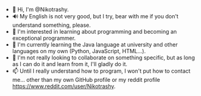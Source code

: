 - 👋 Hi, I'm @Nikotrashy.
- 🔊 My English is not very good, but I try, bear with me if you don't understand something, please.
- 👀 I'm interested in learning about programming and becoming an exceptional programmer.
- 🌱 I'm currently learning the Java language at university and other languages on my own (Python, JavaScript, HTML...).
- 💞️ I'm not really looking to collaborate on something specific, but as long as I can do it and learn from it, I'll gladly do it.
- 📫 Until I really understand how to program, I won't put how to contact me... other than my own GitHub profile or my reddit profile https://www.reddit.com/user/Nikotrashy.
